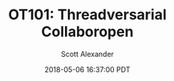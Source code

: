 ---
layout: podcast
title: "OT101: Threadversarial Collaboropen"
author: Scott Alexander
description: https://slatestarcodex.com/2018/05/06/ot101-threadversarial-collaboropen/
date: 2018-05-06 16:37:00 PDT
length: 1087127
duration: 272
guid: ot101-threadversarial-collaboropen
---